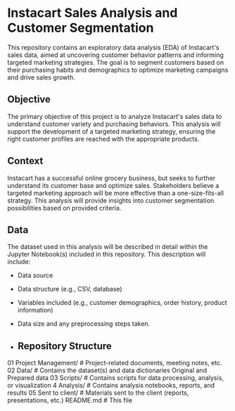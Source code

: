 # Instacart Sales Analysis and Customer Segmentation

This repository contains an exploratory data analysis (EDA) of Instacart's sales data, aimed at uncovering customer behavior patterns and informing targeted marketing strategies.  The goal is to segment customers based on their purchasing habits and demographics to optimize marketing campaigns and drive sales growth.

## Objective

The primary objective of this project is to analyze Instacart's sales data to understand customer variety and purchasing behaviors.  This analysis will support the development of a targeted marketing strategy, ensuring the right customer profiles are reached with the appropriate products.

## Context

Instacart has a successful online grocery business, but seeks to further understand its customer base and optimize sales.  Stakeholders believe a targeted marketing approach will be more effective than a one-size-fits-all strategy.  This analysis will provide insights into customer segmentation possibilities based on provided criteria.

## Data

The dataset used in this analysis will be described in detail within the Jupyter Notebook(s) included in this repository.  This description will include:

*   Data source
*   Data structure (e.g., CSV, database)
*   Variables included (e.g., customer demographics, order history, product information)
*   Data size and any preprocessing steps taken.

*   ## Repository Structure

01 Project Management/   # Project-related documents, meeting notes, etc.
02 Data/                # Contains the dataset(s) and data dictionaries Original and Prepared data
03 Scripts/             # Contains scripts for data processing, analysis, or visualization
4 Analysis/            # Contains analysis notebooks, reports, and results
05 Sent to client/      # Materials sent to the client (reports, presentations, etc.)
README.md              # This file
